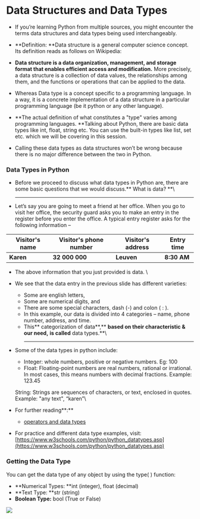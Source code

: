 # Data Structures and Data Types

* If you’re learning Python from multiple sources, you might encounter the terms data structures and data types being used interchangeably.

* **Definition: **Data structure is a general computer science concept. Its definition reads as follows on Wikipedia:

* **Data structure is a data organization, management, and storage format that enables efficient access and modification.** More precisely, a data structure is a collection of data values, the relationships among them, and the functions or operations that can be applied to the data.

* Whereas Data type is a concept specific to a programming language. In a way, it is a concrete implementation of a data structure in a particular programming language (be it python or any other language).

* **The actual definition of what constitutes a "type" varies among programming languages. **Talking about Python, there are basic data types like int, float, string etc. You can use the built-in types like list, set etc. which we will be covering in this session.

* Calling these data types as data structures won’t be wrong because there is no major difference between the two in Python.

### Data Types in Python

* Before we proceed to discuss what data types in Python are, there are some basic questions that we would discuss.** What is data? **\
  ****
* Let’s say you are going to meet a friend at her office. When you go to visit her office, the security guard asks you to make an entry in the register before you enter the office. A typical entry register asks for the following information –

| **Visitor's name** | **Visitor's phone number** | **Visitor's address** | **Entry time** |
| ------------------ | -------------------------- | --------------------- | -------------- |
| **Karen**          | **32 000 000**             | **Leuven**            | **8:30 AM**    |

* The above information that you just provided is data. \

* We see that the data entry in the previous slide has different varieties: 
  * Some are english letters, 
  * Some are numerical digits, and 
  * There are some special characters, dash (-) and colon ( : ).  
  * In this example, our data is divided into 4 categories – name, phone number, address, and time. 
  * This** categorization of data**,** **based on their characteristic & our need,** **is called** data types.**\
    ****
*   Some of the data types in python include: 

    * Integer: whole numbers, positive or negative numbers. Eg: 100
    * Float: Floating-point numbers are real numbers, rational or irrational. In most cases, this means numbers with decimal fractions. Example: 123.45

    String: Strings are sequences of characters, or text, enclosed in quotes. Example: "any text", “karen”\

* For further reading**:**
  *  [operators and data types](https://www.dummies.com/programming/python/python-all-in-one-for-dummies-cheat-sheet/)
* For practice and different data type examples, visit: [https://www.w3schools.com/python/python_datatypes.asp](https://www.w3schools.com/python/python_datatypes.asp)

### **Getting the Data Type**

You can get the data type of any object by using the type( ) function:

* **Numerical Types: **int (integer), float (decimal)
* **Text Type: **str (string)
* **Boolean Type:** bool (True or False)

![](https://lh5.googleusercontent.com/qwJMK_p20Dj0i5jyp2IgyH8webVrWLNYJ2EJdi2f1YInvAVlm4x5YKdnXgqhxCzs8EPvB8lBO7WHnAomH58AmLD5q008TDEaHtvb3Lt96Vr7vvFLkQ25AhJsYrmaN0XUliPJBpjpjLs=s0)
